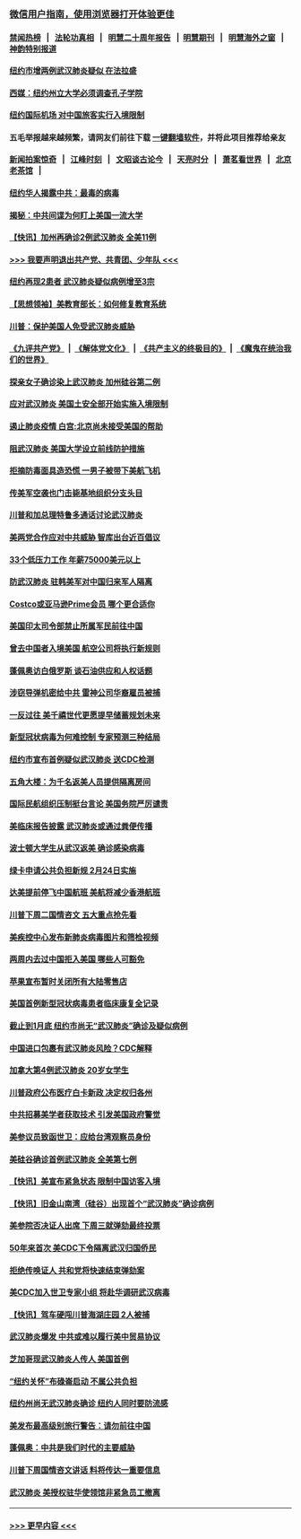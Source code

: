### [微信用户指南，使用浏览器打开体验更佳](https://github.com/gfw-breaker/banned-news1/blob/master/indexes/wechat-guide.md?t=0)
#### [禁闻热榜](热点新闻.md?t=0)  &nbsp;&nbsp;|&nbsp;&nbsp; [法轮功真相](https://github.com/gfw-breaker/truth/blob/master/README.md?t=0) &nbsp;&nbsp;|&nbsp;&nbsp; [明慧二十周年报告](https://github.com/gfw-breaker/mh-reports/blob/master/README.md?t=0) &nbsp;&nbsp;|&nbsp;&nbsp;[明慧期刊](https://github.com/gfw-breaker/mh-qikan) &nbsp;&nbsp;|&nbsp;&nbsp; [明慧海外之窗](https://github.com/gfw-breaker/mh-news/blob/master/README.md?t=0) &nbsp;&nbsp;|&nbsp;&nbsp; [神韵特别报道](https://github.com/gfw-breaker/mh-news/blob/master/shenyun.md?t=0)
#### [纽约市增两例武汉肺炎疑似 在法拉盛](../pages/nsc412/n11840625.md?t=02031811) 
#### [西媒：纽约州立大学必须调查孔子学院](../pages/nsc412/n11840637.md?t=02031811) 
#### [纽约国际机场  对中国旅客实行入境限制](../pages/nsc412/n11840619.md?t=02031811) 
#### 五毛举报越来越频繁，请网友们前往下载 [一键翻墙软件](https://github.com/gfw-breaker/ssr-accounts)，并将此项目推荐给亲友
#### [新闻拍案惊奇](https://github.com/gfw-breaker/banned-news1/blob/master/pages/link4.md) &nbsp;&nbsp;|&nbsp;&nbsp; [江峰时刻](https://github.com/gfw-breaker/banned-news1/blob/master/pages/link4.md) &nbsp;&nbsp;|&nbsp;&nbsp; [文昭谈古论今](https://github.com/gfw-breaker/banned-news1/blob/master/pages/link4.md) &nbsp;&nbsp;|&nbsp;&nbsp; [天亮时分](https://github.com/gfw-breaker/banned-news1/blob/master/pages/link4.md) &nbsp;&nbsp;|&nbsp;&nbsp; [萧茗看世界](https://github.com/gfw-breaker/banned-news1/blob/master/pages/link4.md) &nbsp;&nbsp;|&nbsp;&nbsp; [北京老茶馆](https://github.com/gfw-breaker/banned-news1/blob/master/pages/link4.md) &nbsp;&nbsp;|&nbsp;&nbsp; 
#### [纽约华人揭露中共：最毒的病毒](../pages/nsc412/n11840631.md?t=02031811) 
#### [揭秘：中共间谍为何盯上美国一流大学](../pages/nsc412/n11840270.md?t=02031811) 
#### [【快讯】加州再确诊2例武汉肺炎 全美11例](../pages/nsc412/n11840339.md?t=02031811) 
#### [>>> 我要声明退出共产党、共青团、少年队 <<<](https://github.com/begood0513/goodnews/blob/master/quit/letter.md) 
#### [纽约再现2患者 武汉肺炎疑似病例增至3宗](../pages/nsc412/n11840010.md?t=02031811) 
#### [【思想领袖】美教育部长：如何修复教育系统](../pages/nsc412/n11690865.md?t=02031811) 
#### [川普：保护美国人免受武汉肺炎威胁](../pages/nsc412/n11839718.md?t=02031811) 
#### [《九评共产党》](https://github.com/begood0513/9ping.md/blob/master/README.md) &nbsp;|&nbsp; [《解体党文化》](../../../../jtdwh.md/blob/master/README.md)  &nbsp;|&nbsp; [《共产主义的终极目的》](../../../../gczydzjmd.md/blob/master/README.md) &nbsp;|&nbsp; [《魔鬼在统治我们的世界》](../../../../mgztzwmdsj.md/blob/master/README.md) 
#### [探亲女子确诊染上武汉肺炎 加州硅谷第二例](../pages/nsc412/n11839784.md?t=02031811) 
#### [应对武汉肺炎 美国土安全部开始实施入境限制](../pages/nsc412/n11839729.md?t=02031811) 
#### [遏止肺炎疫情 白宫:北京尚未接受美国的帮助](../pages/nsc412/n11839660.md?t=02031811) 
#### [阻武汉肺炎 美国大学设立前线防护措施](../pages/nsc412/n11839479.md?t=02031811) 
#### [拒摘防毒面具造恐慌 一男子被带下美航飞机](../pages/nsc412/n11839455.md?t=02031811) 
#### [传美军空袭也门击毙基地组织分支头目](../pages/nsc412/n11839210.md?t=02031811) 
#### [川普和加总理特鲁多通话讨论武汉肺炎](../pages/nsc412/n11839128.md?t=02031811) 
#### [美两党合作应对中共威胁 智库出台近百倡议](../pages/nsc412/n11838437.md?t=02031811) 
#### [33个低压力工作 年薪75000美元以上](../pages/nsc412/n11834441.md?t=02031811) 
#### [防武汉肺炎 驻韩美军对中国归来军人隔离](../pages/nsc412/n11838970.md?t=02031811) 
#### [Costco或亚马逊Prime会员 哪个更合适你](../pages/nsc412/n11834459.md?t=02031811) 
#### [美国印太司令部禁止所属军民前往中国](../pages/nsc412/n11838418.md?t=02031811) 
#### [曾去中国者入境美国 航空公司将执行新规则](../pages/nsc412/n11838375.md?t=02031811) 
#### [蓬佩奥访白俄罗斯 谈石油供应和人权话题](../pages/nsc412/n11838242.md?t=02031811) 
#### [涉窃导弹机密给中共 雷神公司华裔雇员被捕](../pages/nsc412/n11838129.md?t=02031811) 
#### [一反过往 美千禧世代更愿提早储蓄规划未来](../pages/nsc412/n11837601.md?t=02031811) 
#### [新型冠状病毒为何难控制 专家预测三种结局](../pages/nsc412/n11838002.md?t=02031811) 
#### [纽约市宣布首例疑似武汉肺炎 送CDC检测](../pages/nsc412/n11837852.md?t=02031811) 
#### [五角大楼：为千名返美人员提供隔离房间](../pages/nsc412/n11837831.md?t=02031811) 
#### [国际民航组织压制挺台言论 美国务院严厉谴责](../pages/nsc412/n11837791.md?t=02031811) 
#### [美临床报告披露 武汉肺炎或通过粪便传播](../pages/nsc412/n11837626.md?t=02031811) 
#### [波士顿大学生从武汉返美 确诊感染病毒](../pages/nsc412/n11837580.md?t=02031811) 
#### [绿卡申请公共负担新规 2月24日实施](../pages/nsc412/n11836634.md?t=02031811) 
#### [达美提前停飞中国航班 美航将减少香港航班](../pages/nsc412/n11837649.md?t=02031811) 
#### [川普下周二国情咨文 五大重点抢先看](../pages/nsc412/n11837512.md?t=02031811) 
#### [美疾控中心发布新肺炎病毒图片和筛检视频](../pages/nsc412/n11837491.md?t=02031811) 
#### [两周内去过中国拒入美国 哪些人可豁免](../pages/nsc412/n11837400.md?t=02031811) 
#### [苹果宣布暂时关闭所有大陆零售店](../pages/nsc412/n11837097.md?t=02031811) 
#### [美国首例新型冠状病毒患者临床康复全记录](../pages/nsc412/n11836513.md?t=02031811) 
#### [截止到1月底  纽约市尚无“武汉肺炎”确诊及疑似病例](../pages/nsc412/n11836657.md?t=02031811) 
#### [中国进口包裹有武汉肺炎风险？CDC解释](../pages/nsc412/n11836321.md?t=02031811) 
#### [加拿大第4例武汉肺炎 20岁女学生](../pages/nsc412/n11836537.md?t=02031811) 
#### [川普政府公布医疗白卡新政 决定权归各州](../pages/nsc412/n11836336.md?t=02031811) 
#### [中共招募美学者获取技术 引发美国政府警觉](../pages/nsc412/n11836277.md?t=02031811) 
#### [美参议员致函世卫：应给台湾观察员身份](../pages/nsc412/n11836183.md?t=02031811) 
#### [美硅谷确诊首例武汉肺炎 全美第七例](../pages/nsc412/n11836093.md?t=02031811) 
#### [【快讯】美宣布紧急状态 限制中国访客入境](../pages/nsc412/n11836030.md?t=02031811) 
#### [【快讯】旧金山南湾（硅谷）出现首个“武汉肺炎”确诊病例](../pages/nsc412/n11836084.md?t=02031811) 
#### [美参院否决证人出席 下周三就弹劾最终投票](../pages/nsc412/n11835900.md?t=02031811) 
#### [50年来首次 美CDC下令隔离武汉归国侨民](../pages/nsc412/n11835854.md?t=02031811) 
#### [拒绝传唤证人 共和党将快速结束弹劾案](../pages/nsc412/n11835573.md?t=02031811) 
#### [美CDC加入世卫专家小组 将赴华调研武汉病毒](../pages/nsc412/n11835584.md?t=02031811) 
#### [【快讯】驾车硬闯川普海湖庄园 2人被捕](../pages/nsc412/n11835785.md?t=02031811) 
#### [武汉肺炎爆发 中共或难以履行美中贸易协议](../pages/nsc412/n11834752.md?t=02031811) 
#### [芝加哥现武汉肺炎人传人 美国首例](../pages/nsc412/n11834730.md?t=02031811) 
#### [“纽约关怀”布碌崙启动  不属公共负担](../pages/nsc412/n11834269.md?t=02031811) 
#### [纽约州尚无武汉肺炎确诊  纽约人同时要防流感](../pages/nsc412/n11834247.md?t=02031811) 
#### [美发布最高级别旅行警告：请勿前往中国](../pages/nsc412/n11834038.md?t=02031811) 
#### [蓬佩奥：中共是我们时代的主要威胁](../pages/nsc412/n11833434.md?t=02031811) 
#### [川普下周国情咨文讲话 料将传达一重要信息](../pages/nsc412/n11833714.md?t=02031811) 
#### [武汉肺炎 美授权驻华使领馆非紧急员工撤离](../pages/nsc412/n11833604.md?t=02031811) 

----
#### [ >>> 更早内容 <<< ](../indexes/nsc412-earlier.md)

